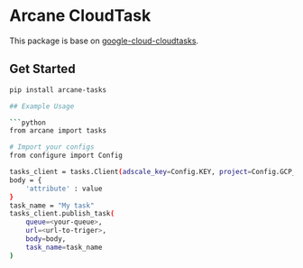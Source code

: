 # Arcane CloudTask

This package is base on [google-cloud-cloudtasks](https://pypi.org/project/google-cloud-tasks/).

## Get Started

```sh
pip install arcane-tasks

## Example Usage

```python
from arcane import tasks

# Import your configs
from configure import Config

tasks_client = tasks.Client(adscale_key=Config.KEY, project=Config.GCP_PROJECT)
body = {
    'attribute' : value
}
task_name = "My task"
tasks_client.publish_task(
    queue=<your-queue>,
    url=<url-to-triger>,
    body=body,
    task_name=task_name
)
```
